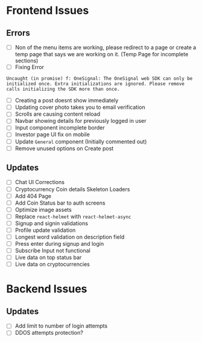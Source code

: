 # Frontend Issues

## Errors

-   [ ] Non of the menu items are working, please redirect to a page or create a temp page that says we are working on it. (Temp Page for incomplete sections)
-   [ ] Fixing Error

```
Uncaught (in promise) f: OneSignal: The OneSignal web SDK can only be initialized once. Extra initializations are ignored. Please remove calls initializing the SDK more than once.
```

-   [ ] Creating a post doesnt show immediately
-   [ ] Updating cover photo takes you to email verification
-   [ ] Scrolls are causing content reload
-   [ ] Navbar showing details for previously logged in user
-   [ ] Input component incomplete border
-   [ ] Investor page UI fix on mobile
-   [ ] Update `General` component (Initially commented out)
-   [ ] Remove unused options on Create post

## Updates

-   [ ] Chat UI Corrections
-   [ ] Cryptocurrency Coin details Skeleton Loaders
-   [ ] Add 404 Page
-   [ ] Add Coin Status bar to auth screens
-   [ ] Optimize image assets
-   [ ] Replace `react-helmet` with `react-helmet-async`
-   [ ] Signup and signin validations
-   [ ] Profile update validation
-   [ ] Longest word validation on description field
-   [ ] Press enter during signup and login
-   [ ] Subscribe Input not functional
-   [ ] Live data on top status bar
-   [ ] Live data on cryptocurrencies

# Backend Issues

## Updates

-   [ ] Add limit to number of login attempts
-   [ ] DDOS attempts protection?
